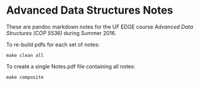 Advanced Data Structures Notes
==============================

These are pandoc markdown notes for the UF EDGE course *Advanced Data Structures (COP 5536)* during Summer 2016.

To re-build pdfs for each set of notes:

    make clean all

To create a single Notes.pdf file containing all notes:

    make composite

